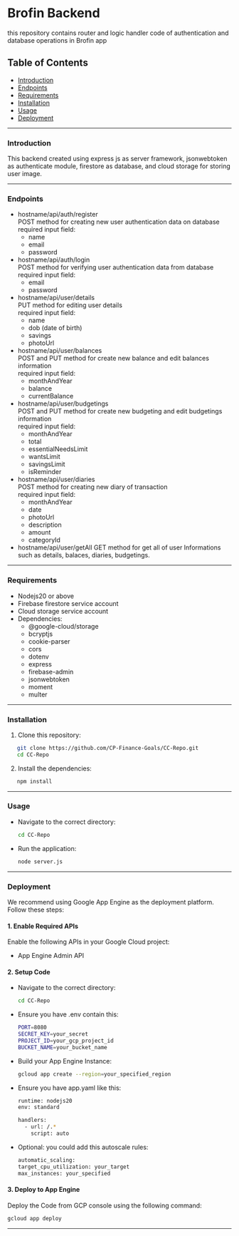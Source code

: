 # Brofin Backend

this repository contains router and logic handler code of authentication and database operations in Brofin app

## Table of Contents

- [Introduction](#introduction)
- [Endpoints](#endpoints)
- [Requirements](#requirements)
- [Installation](#installation)
- [Usage](#usage)
- [Deployment](#deployment)

---

### Introduction

This backend created using express js as server framework, jsonwebtoken as authenticate module, firestore as database, and cloud storage for storing user image.

---

### Endpoints

- hostname/api/auth/register  
  POST method for creating new user authentication data on database  
  required input field:
  - name
  - email
  - password
- hostname/api/auth/login  
  POST method for verifying user authentication data from database  
  required input field:
  - email
  - password
- hostname/api/user/details  
  PUT method for editing user details  
  required input field:
  - name
  - dob (date of birth)
  - savings
  - photoUrl
- hostname/api/user/balances  
  POST and PUT method for create new balance and edit balances information  
  required input field:
  - monthAndYear
  - balance
  - currentBalance
- hostname/api/user/budgetings  
  POST and PUT method for create new budgeting and edit budgetings information  
  required input field:
  - monthAndYear
  - total
  - essentialNeedsLimit
  - wantsLimit
  - savingsLimit
  - isReminder
- hostname/api/user/diaries  
  POST method for creating new diary of transaction  
  required input field:
  - monthAndYear
  - date
  - photoUrl
  - description
  - amount
  - categoryId
- hostname/api/user/getAll
  GET method for get all of user Informations such as details, balaces, diaries, budgetings.

---

### Requirements

- Nodejs20 or above
- Firebase firestore service account
- Cloud storage service account
- Dependencies:
  - @google-cloud/storage
  - bcryptjs
  - cookie-parser
  - cors
  - dotenv
  - express
  - firebase-admin
  - jsonwebtoken
  - moment
  - multer

---

### Installation

1. Clone this repository:

```bash
   git clone https://github.com/CP-Finance-Goals/CC-Repo.git
   cd CC-Repo
```

2. Install the dependencies:

```bash
   npm install
```

---

### Usage

- Navigate to the correct directory:
  ```bash
  cd CC-Repo
  ```
- Run the application:
  ```bash
  node server.js
  ```

---

### Deployment

We recommend using Google App Engine as the deployment platform. Follow these steps:

#### 1. Enable Required APIs

Enable the following APIs in your Google Cloud project:

- App Engine Admin API

#### 2. Setup Code

- Navigate to the correct directory:
  ```bash
  cd CC-Repo
  ```
- Ensure you have .env contain this:
  ```bash
  PORT=8080
  SECRET_KEY=your_secret
  PROJECT_ID=your_gcp_project_id
  BUCKET_NAME=your_bucket_name
  ```
- Build your App Engine Instance:
  ```bash
  gcloud app create --region=your_specified_region
  ```
- Ensure you have app.yaml like this:

  ```bash
  runtime: nodejs20
  env: standard

  handlers:
    - url: /.*
      script: auto

  ```

- Optional: you could add this autoscale rules:
  ```bash
  automatic_scaling:
  target_cpu_utilization: your_target
  max_instances: your_specified
  ```

#### 3. Deploy to App Engine

Deploy the Code from GCP console using the following command:

```bash
gcloud app deploy
```

---

